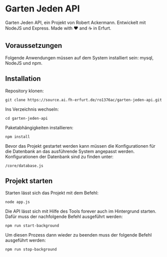 # Garten Jeden API
Garten Jeden API, ein Projekt von Robert Ackermann. Entwickelt mit NodeJS und Express. Made with ♥ and ☕ in Erfurt.

## Voraussetzungen
Folgende Anwendungen müssen auf dem System installiert sein: mysql, NodeJS und npm.

## Installation
Repository klonen:

    git clone https://source.ai.fh-erfurt.de/ro1376ac/garten-jeden-api.git

Ins Verzeichnis wechseln:

    cd garten-jeden-api

Paketabhängigkeiten installieren: 

    npm install

Bevor das Projekt gestartet werden kann müssen die Konfigurationen für die Datenbank an das ausführende System angepasst werden. Konfigurationen der Datenbank sind zu finden unter:

    /core/database.js

## Projekt starten
Starten lässt sich das Projekt mit dem Befehl:

    node app.js

Die API lässt sich mit Hilfe des Tools forever auch im Hintergrund starten. Dafür muss der nachfolgende Befehl ausgeführt werden:

    npm run start-background

Um diesen Prozess dann wieder zu beenden muss der folgende Befehl ausgeführt werden:

    npm run stop-background